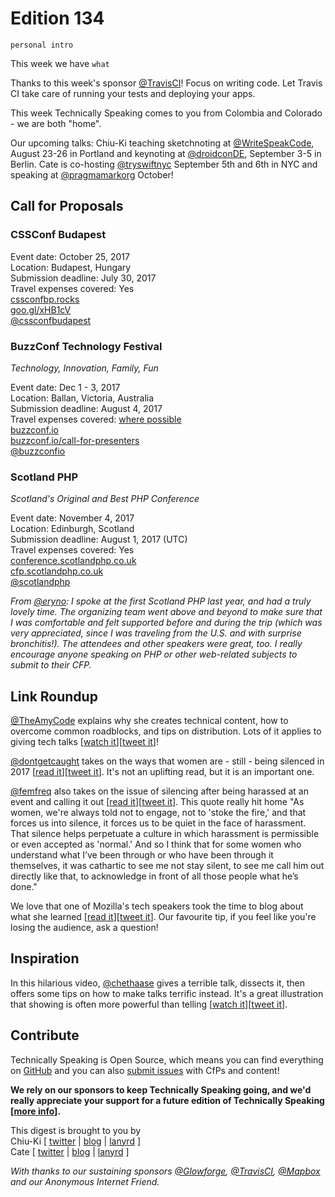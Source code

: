 # Edition 134

`personal intro`

This week we have `what`

Thanks to this week's sponsor [@TravisCI](http://twitter.com/travisci)! Focus on writing code. Let Travis CI take care of running your tests and deploying your apps.

This week Technically Speaking comes to you from Colombia and Colorado - we are both "home".

Our upcoming talks: Chiu-Ki teaching sketchnoting at [@WriteSpeakCode](https://twitter.com/WriteSpeakCode/status/882998404326072320), August 23-26 in Portland and keynoting at [@droidconDE](https://twitter.com/droidconDE/status/886944841036423169), September 3-5 in Berlin. Cate is co-hosting [@tryswiftnyc](http://twitter.com/tryswiftnyc) September 5th and 6th in NYC and speaking at [@pragmamarkorg](http://twitter.com/pragmamarkorg) October!


## Call for Proposals

### CSSConf Budapest

Event date: October 25, 2017  
Location: Budapest, Hungary  
Submission deadline: July 30, 2017  
Travel expenses covered: Yes  
[cssconfbp.rocks](http://cssconfbp.rocks)  
[goo.gl/xHB1cV](https://goo.gl/xHB1cV)  
[@cssconfbudapest](https://twitter.com/cssconfbudapest)  


### BuzzConf Technology Festival
*Technology, Innovation, Family, Fun*

Event date: Dec 1 - 3, 2017  
Location: Ballan, Victoria, Australia  
Submission deadline: August 4, 2017  
Travel expenses covered: [where possible](https://github.com/catehstn/technically-speaking/issues/433)  
[buzzconf.io](https://buzzconf.io)  
[buzzconf.io/call-for-presenters](https://buzzconf.io/call-for-presenters)  
[@buzzconfio](https://twitter.com/buzzconfio)


### Scotland PHP
*Scotland's Original and Best PHP Conference*

Event date: November 4, 2017  
Location: Edinburgh, Scotland  
Submission deadline: August 1, 2017 (UTC)  
Travel expenses covered: Yes  
[conference.scotlandphp.co.uk](https://conference.scotlandphp.co.uk/)  
[cfp.scotlandphp.co.uk](https://cfp.scotlandphp.co.uk/)  
[@scotlandphp](https://twitter.com/scotlandphp)  

*From [@eryno](https://twitter.com/eryno): I spoke at the first Scotland PHP last year, and had a truly lovely time. The organizing team went above and beyond to make sure that I was comfortable and felt supported before and during the trip (which was very appreciated, since I was traveling from the U.S. and with surprise bronchitis!). The attendees and other speakers were great, too. I really encourage anyone speaking on PHP or other web-related subjects to submit to their CFP.*

## Link Roundup

[@TheAmyCode](https://twitter.com/TheAmyCode) explains why she creates technical content, how to overcome common roadblocks, and tips on distribution. Lots of it applies to giving tech talks [[watch it](https://www.youtube.com/watch?v=5gO7uldK7Ag)][[tweet it](https://twitter.com/home?status=Creating%20Technical%20Content%20by%20%40TheAmyCode%20https%3A//www.youtube.com/watch?v=5gO7uldK7Ag%20via%20%40techspeakdigest)]!

[@dontgetcaught](http://twitter.com/dontgetcaught) takes on the ways that women are - still - being silenced in 2017 [[read it](http://eloquentwoman.blogspot.com/2017/07/same-as-it-ever-was-we-dont-want-to.html)][[tweet it](https://twitter.com/home?status=Same%20as%20it%20ever%20was%3A%20We%20don't%20want%20to%20listen%20to%20eloquent%20women%20by%20%40dontgetcaught%20http%3A//eloquentwoman.blogspot.com/2017/07/same-as-it-ever-was-we-dont-want-to.html%20via%20%40techspeakdigest)]. It's not an uplifting read, but it is an important one.

[@femfreq](http://twitter.com/femfreq) also takes on the issue of silencing after being harassed at an event and calling it out [[read it](https://www.polygon.com/platform/amp/features/2017/6/27/15880582/anita-sarkeesian-garbage-human-vidcon-interview)][[tweet it](https://twitter.com/home?status=Anita%20Sarkeesian's%20astounding%20'garbage%20human'%20moment%20%40femfreq%20https%3A//www.polygon.com/platform/amp/features/2017/6/27/15880582/anita-sarkeesian-garbage-human-vidcon-interview%20via%20%40techspeakdigest)]. This quote really hit home "As women, we're always told not to engage, not to 'stoke the fire,' and that forces us into silence, it forces us to be quiet in the face of harassment. That silence helps perpetuate a culture in which harassment is permissible or even accepted as 'normal.' And so I think that for some women who understand what I’ve been through or who have been through it themselves, it was cathartic to see me not stay silent, to see me call him out directly like that, to acknowledge in front of all those people what he’s done."

We love that one of Mozilla's tech speakers took the time to blog about what she learned [[read it](http://gloriadwomoh.me/blog/lessons-talk-coaching-session/)][[tweet it](https://twitter.com/home?status=Talk%20Coaching%3A%20Few%20Lessons%20to%20Keep%20in%20Mind%20by%20%40mozTechSpeakers%20http%3A//gloriadwomoh.me/blog/lessons-talk-coaching-session%20via%20%40techspeakdigest)]. Our favourite tip, if you feel like you're losing the audience, ask a question!

## Inspiration

In this hilarious video, [@chethaase](https://twitter.com/chethaase) gives a terrible talk, dissects it, then offers some tips on how to make talks terrific instead. It's a great illustration that showing is often more powerful than telling
[[watch it](https://www.youtube.com/watch?v=osVpqz10UP8)][[tweet it](https://twitter.com/home?status=Top%20Tips%20for%20Terrible%20Tech%20Talks%20by%20%40chethaase%20by%20https%3A//www.youtube.com/watch?v=osVpqz10UP8%20via%20%40techspeakdigest)].


## Contribute

Technically Speaking is Open Source, which means you can find everything on [GitHub](https://github.com/catehstn/technically-speaking/) and you can also [submit issues](https://github.com/catehstn/technically-speaking/issues/new) with CfPs and content!

**We rely on our sponsors to keep Technically Speaking going, and we'd really appreciate your support for a future edition of Technically Speaking [[more info](http://www.techspeak.email/sponsorship/)].**  


This digest is brought to you by  
Chiu-Ki [ [twitter](https://twitter.com/chiuki) | [blog](http://blog.sqisland.com/) | [lanyrd](http://lanyrd.com/profile/chiuki/) ]  
Cate [ [twitter](https://twitter.com/catehstn) | [blog](http://www.cate.blog/) | [lanyrd](http://lanyrd.com/profile/catehstn/) ]

*With thanks to our sustaining sponsors [@Glowforge](http://twitter.com/glowforge), [@TravisCI](http://twitter.com/travisci), [@Mapbox](http://twitter.com/mapbox) and our Anonymous Internet Friend.*
